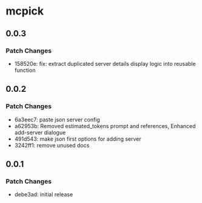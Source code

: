 # mcpick

## 0.0.3

### Patch Changes

- 158520e: fix: extract duplicated server details display logic into
  reusable function

## 0.0.2

### Patch Changes

- 6a3eec7: paste json server config
- a62953b: Removed estimated_tokens prompt and references, Enhanced
  add-server dialogue
- 491d543: make json first options for adding server
- 3242ff1: remove unused docs

## 0.0.1

### Patch Changes

- debe3ad: initial release
